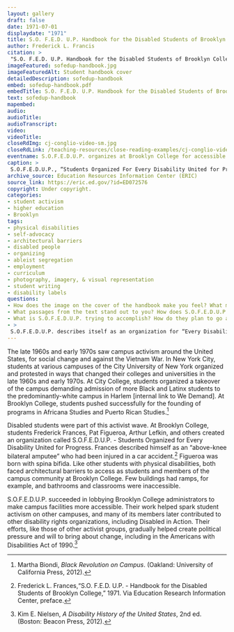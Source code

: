 ```yaml
--- 
layout: gallery
draft: false
date: 1971-07-01
displaydate: "1971"
title: S.O. F.E.D. U.P. Handbook for the Disabled Students of Brooklyn College, CUNY, excerpt
author: Frederick L. Francis
citation: >
 "S.O. F.E.D. U.P. Handbook for the Disabled Students of Brooklyn College, CUNY, excerpt," Frederick L. Francis, in New York City Civil Rights History Project, Accessed: [Month Day, Year], https://nyccivilrightshistory.org/gallery/sofedup-handbook.
imageFeatured: sofedup-handbook.jpg
imageFeaturedAlt: Student handbook cover
detailedDescription: sofedup-handbook
embed: sofedup-handbook.pdf
embedTitle: S.O. F.E.D. U.P. Handbook for the Disabled Students of Brooklyn College, CUNY, excerpt
text: sofedup-handbook
mapembed: 
audio: 
audioTitle: 
audioTranscript: 
video: 
videoTitle: 
closeRdImg: cj-conglio-video-sm.jpg
closeRdLink: /teaching-resources/close-reading-examples/cj-conglio-video/
eventname: S.O.F.E.D.U.P. organizes at Brooklyn College for accessible education for disabled students.
caption: >
 S.O.F.E.D.U.P., “Students Organized For Every Disability United for Progress,” was founded at Brooklyn College to promote activism by and for disabled students to eliminate architectural and bureaucratic barriers and increase educational access.. Their handbook described their goals and vision.
archive_source: Education Resources Information Center (ERIC)
source_link: https://eric.ed.gov/?id=ED072576
copyright: Under copyright.
categories: 
- student activism
- higher education
- Brooklyn
tags: 
- physical disabilities
- self-advocacy
- architectural barriers
- disabled people
- organizing
- ableist segregation
- employment
- curriculum
- photography, imagery, & visual representation
- student writing
- disability labels
questions: 
- How does the image on the cover of the handbook make you feel? What message do you think the authors want to send with this image? What do they think of the term “handicapped”? 
- What passages from the text stand out to you? How does S.O.F.E.D.U.P. use the language of civil rights movements and ideas to make their case? 
- What is S.O.F.E.D.U.P. trying to accomplish? How do they plan to go about it through their organizing? 
- >
 S.O.F.E.D.U.P. describes itself as an organization for “Every Disability United for Progress.” In what ways are students of “every disability” included, or not included, in Francis’s statement?
--- 
```


The late 1960s and early 1970s saw campus activism around the United States, for social change and against the Vietnam War. In New York City, students at various campuses of the City University of New York organized and protested in ways that changed their colleges and universities in the late 1960s and early 1970s. At City College, students organized a takeover of the campus demanding admission of more Black and Latinx students to the predominantly-white campus in Harlem [internal link to We Demand]. At Brooklyn College, students pushed successfully for the founding of programs in Africana Studies and Puerto Rican Studies.[^1]

Disabled students were part of this activist wave. At Brooklyn College, students Frederick Frances, Pat Figueroa, Arthur Lefkin, and others created an organization called S.O.F.E.D.U.P. - Students Organized for Every Disability United for Progress. Frances described himself as an “above-knee bilateral amputee” who had been injured in a car accident.[^2] Figueroa was born with spina bifida. Like other students with physical disabilities, both faced architectural barriers to access as students and members of the campus community at Brooklyn College. Few buildings had ramps, for example, and bathrooms and classrooms were inaccessible.

S.O.F.E.D.U.P. succeeded in lobbying Brooklyn College administrators to make campus facilities more accessible. Their work helped spark student activism on other campuses, and many of its members later contributed to other disability rights organizations, including Disabled in Action. Their efforts, like those of other activist groups, gradually helped create political pressure and will to bring about change, including in the Americans with Disabilities Act of 1990.[^3]

[^1]: Martha Biondi, *Black Revolution on Campus*. (Oakland: University of California Press, 2012).

[^2]: Frederick L. Frances,“S.O. F.E.D. U.P. - Handbook for the Disabled Students of Brooklyn College,” 1971. Via Education Research Information Center, preface.

[^3]: Kim E. Nielsen, *A Disability History of the United States*, 2nd ed. (Boston: Beacon Press, 2012).
